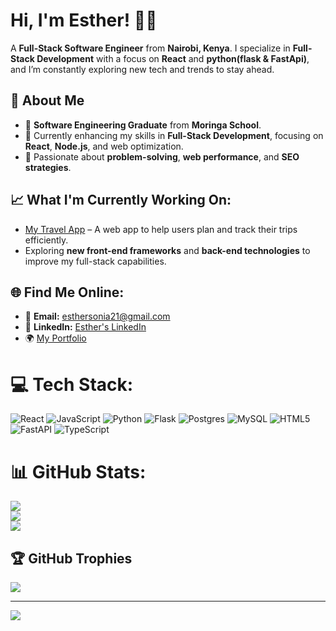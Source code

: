 # Hi, I'm Esther! 👩‍💻
A **Full-Stack Software Engineer** from **Nairobi, Kenya**. I specialize in **Full-Stack Development** with a focus on **React** and **python(flask & FastApi)**, and I’m constantly exploring new tech and trends to stay ahead.

## 🚀 About Me
- 💼 **Software Engineering Graduate** from **Moringa School**.
- 🔭 Currently enhancing my skills in **Full-Stack Development**, focusing on **React**, **Node.js**, and web optimization.
- 🎯 Passionate about **problem-solving**, **web performance**, and **SEO strategies**.


## 📈 What I'm Currently Working On:
- [My Travel App](https://github.com/Esther-Sonia/my-travel-app) – A web app to help users plan and track their trips efficiently.
- Exploring **new front-end frameworks** and **back-end technologies** to improve my full-stack capabilities.


## 🌐 Find Me Online:
- 📧 **Email:** [esthersonia21@gmail.com](mailto:esthersonia21@gmail.com)
- 🔗 **LinkedIn:** [Esther's LinkedIn](https://www.linkedin.com/in/esther-irungu)
- 🌍 [My Portfolio ](https://esther-irungu-portfolio.vercel.app/)



# 💻 Tech Stack:
![React](https://img.shields.io/badge/react-%2320232a.svg?style=for-the-badge&logo=react&logoColor=%2361DAFB) ![JavaScript](https://img.shields.io/badge/javascript-%23323330.svg?style=for-the-badge&logo=javascript&logoColor=%23F7DF1E) ![Python](https://img.shields.io/badge/python-3670A0?style=for-the-badge&logo=python&logoColor=ffdd54) ![Flask](https://img.shields.io/badge/flask-%23000.svg?style=for-the-badge&logo=flask&logoColor=white) ![Postgres](https://img.shields.io/badge/postgres-%23316192.svg?style=for-the-badge&logo=postgresql&logoColor=white) ![MySQL](https://img.shields.io/badge/mysql-4479A1.svg?style=for-the-badge&logo=mysql&logoColor=white) ![HTML5](https://img.shields.io/badge/html5-%23E34F26.svg?style=for-the-badge&logo=html5&logoColor=white) ![FastAPI](https://img.shields.io/badge/FastAPI-005571?style=for-the-badge&logo=fastapi) ![TypeScript](https://img.shields.io/badge/typescript-%23007ACC.svg?style=for-the-badge&logo=typescript&logoColor=white)


# 📊 GitHub Stats:
![](https://github-readme-stats.vercel.app/api?username=Esther-Sonia&theme=dark&hide_border=false&include_all_commits=false&count_private=false)<br/>
![](https://nirzak-streak-stats.vercel.app/?user=Esther-Sonia&theme=dark&hide_border=false)<br/>
![](https://github-readme-stats.vercel.app/api/top-langs/?username=Esther-Sonia&theme=dark&hide_border=false&include_all_commits=false&count_private=false&layout=compact)

## 🏆 GitHub Trophies
![](https://github-profile-trophy.vercel.app/?username=Esther-Sonia&theme=radical&no-frame=false&no-bg=true&margin-w=4)

---
[![](https://visitcount.itsvg.in/api?id=Esther-Sonia&icon=0&color=0)](https://visitcount.itsvg.in)

<!-- Proudly created with GPRM ( https://gprm.itsvg.in ) -->
